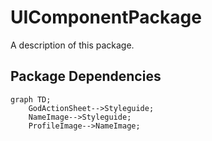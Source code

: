 # UIComponentPackage

A description of this package.

## Package Dependencies
```mermaid
graph TD;
    GodActionSheet-->Styleguide;
    NameImage-->Styleguide;
    ProfileImage-->NameImage;
```
